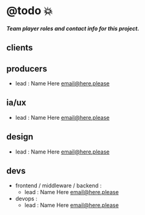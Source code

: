 # @todo :boom:

##### Team player roles and contact info for this project.

## clients

## producers
- lead : Name Here [email@here.please](mailto:email@here.please)

## ia/ux
- lead : Name Here [email@here.please](mailto:email@here.please)

## design
- lead : Name Here [email@here.please](mailto:email@here.please)

## devs
- frontend / middleware / backend : 
    - lead : Name Here [email@here.please](mailto:email@here.please)
- devops : 
   - lead : Name Here [email@here.please](mailto:email@here.please)